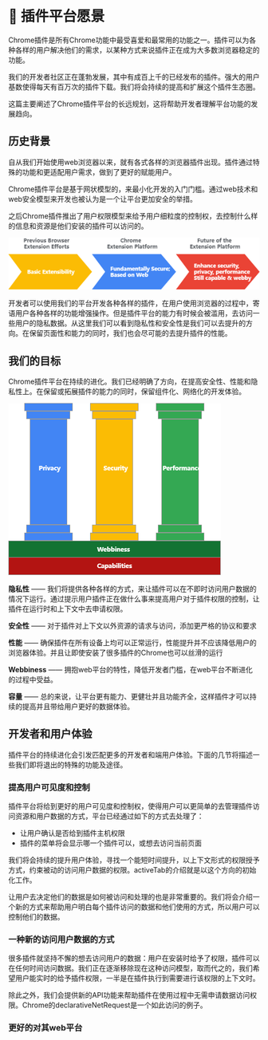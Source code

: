 # 🐶 插件平台愿景

Chrome插件是所有Chrome功能中最受喜爱和最常用的功能之一。插件可以为各种各样的用户解决他们的需求，以某种方式来说插件正在成为大多数浏览器稳定的功能。

我们的开发者社区正在蓬勃发展，其中有成百上千的已经发布的插件。强大的用户基数使得每天有百万次的插件下载。我们将会持续的提高和扩展这个插件生态圈。

这篇主要阐述了Chrome插件平台的长远规划，这将帮助开发者理解平台功能的发展趋向。

## 历史背景

自从我们开始使用web浏览器以来，就有各式各样的浏览器插件出现。插件通过特殊的功能和更适配用户需求，做到了更好的赋能用户。

Chrome插件平台是基于网状模型的，来最小化开发的入门门槛。通过web技术和web安全模型来开发也被认为是一个让平台更加安全的举措。

之后Chrome插件推出了用户权限模型来给予用户细粒度的控制权，去控制什么样的信息和资源是他们安装的插件可以访问的。

![](<../../.gitbook/assets/image (2).png>)

开发者可以使用我们的平台开发各种各样的插件，在用户使用浏览器的过程中，寄语用户各种各样的功能增强操作。但是插件平台的能力有时候会被滥用，去访问一些用户的隐私数据。从这里我们可以看到隐私性和安全性是我们可以去提升的方向。在保留页面性和能力的同时，我们也会尽可能的去提升插件的性能。

## 我们的目标

Chrome插件平台在持续的进化。我们已经明确了方向，在提高安全性、性能和隐私性上。在保留或拓展插件的能力的同时，保留组件化、网络化的开发体验。

![](<../../.gitbook/assets/image (4).png>)

**隐私性** —— 我们将提供各种各样的方式，来让插件可以在不即时访问用户数据的情况下运行。通过提示用户插件正在做什么事来提高用户对于插件权限的控制，让插件在运行时和上下文中去申请权限。

**安全性** —— 对于插件对上下文以外资源的请求与访问，添加更严格的协议和要求

**性能** —— 确保插件在所有设备上均可以正常运行，性能提升并不应该降低用户的浏览器体验。并且让即使安装了很多插件的Chrome也可以丝滑的运行

**Webbiness** —— 拥抱web平台的特性，降低开发者门槛，在web平台不断进化的过程中受益。

**容量** —— 总的来说，让平台更有能力、更健壮并且功能齐全，这样插件才可以持续的提高并且带给用户更好的数据体验。

## 开发者和用户体验

插件平台的持续进化会引发匹配更多的开发者和端用户体验。下面的几节将描述一些我们即将退出的特殊的功能及途径。

### 提高用户可见度和控制

插件平台将给到更好的用户可见度和控制权，使得用户可以更简单的去管理插件访问资源和用户数据的方式，平台已经通过如下的方式去处理了：

* 让用户确认是否给到插件主机权限
* 插件的菜单将会显示哪一个插件可以，或想去访问当前页面

我们将会持续的提升用户体验，寻找一个能短时间提升，以上下文形式的权限授予方式，约束被动的访问用户数据的权限。activeTab的介绍就是以这个方向的初始化工作。

让用户去决定他们的数据是如何被访问和处理的也是非常重要的。我们将会介绍一个新的方式来帮助用户明白每个插件访问的数据和他们使用的方式，所以用户可以控制他们的数据。

### 一种新的访问用户数据的方式

很多插件就坚持不懈的想去访问用户的数据：用户在安装时给予了权限，插件可以在任何时间访问数据。我们正在逐渐移除现在这种访问模型，取而代之的，我们希望用户能实时的给予插件权限，一半是在插件执行到需要进行该权限的上下文时。

除此之外，我们会提供新的API功能来帮助插件在使用过程中无需申请数据访问权限。Chrome的declarativeNetRequest是一个如此访问的例子。

### 更好的对其web平台

